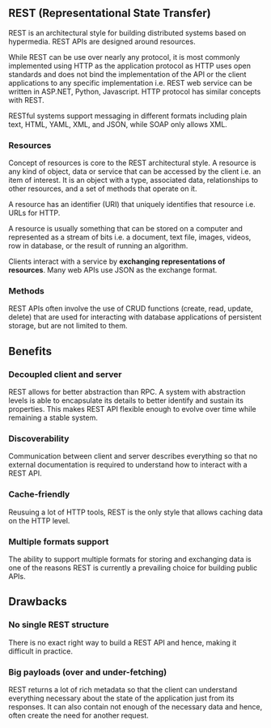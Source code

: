 ## REST (Representational State Transfer)

REST is an architectural style for building distributed systems based on hypermedia. REST APIs are designed around resources.

While REST can be use over nearly any protocol, it is most commonly implemented using HTTP as the application protocol as HTTP uses open standards and does not bind the implementation of the API or the client applications to any specific implementation i.e. REST web service can be written in ASP.NET, Python, Javascript. HTTP protocol has similar concepts with REST.

RESTful systems support messaging in different formats including plain text, HTML, YAML, XML, and JSON, while SOAP only allows XML.

### Resources

Concept of resources is core to the REST architectural style. A resource is any kind of object, data or service that can be accessed by the client i.e. an item of interest. It is an object with a type, associated data, relationships to other resources, and a set of methods that operate on it.

A resource has an identifier (URI) that uniquely identifies that resource i.e. URLs for HTTP.

A resource is usually something that can be stored on a computer and represented as a stream of bits i.e. a document, text file, images, videos, row in database, or the result of running an algorithm.

Clients interact with a service by **exchanging representations of resources**. Many web APIs use JSON as the exchange format.

### Methods

REST APIs often involve the use of CRUD functions (create, read, update, delete) that are used for interacting with database applications of persistent storage, but are not limited to them.

## Benefits

### Decoupled client and server

REST allows for better abstraction than RPC. A system with abstraction levels is able to encapsulate its details to better identify and sustain its properties. This makes REST API flexible enough to evolve over time while remaining a stable system.

### Discoverability

Communication between client and server describes everything so that no external documentation is required to understand how to interact with a REST API.

### Cache-friendly

Reusuing a lot of HTTP tools, REST is the only style that allows caching data on the HTTP level.

### Multiple formats support

The ability to support multiple formats for storing and exchanging data is one of the reasons REST is currently a prevailing choice for building public APIs.

## Drawbacks

### No single REST structure

There is no exact right way to build a REST API and hence, making it difficult in practice.

### Big payloads (over and under-fetching)

REST returns a lot of rich metadata so that the client can understand everything necessary about the state of the application just from its responses. It can also contain not enough of the necessary data and hence, often create the need for another request.
